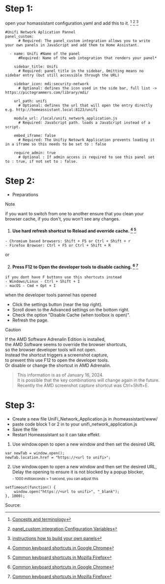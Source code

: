 
# Step 1: 
open your homassistant configuration.yaml
and add this to it. [^1] [^2] [^3]

```
#Unifi Network Aplication Pannel  
panel_custom:
      # Required: The panel_custom integration allows you to write your own panels in JavaScript and add them to Home Assistant. 

  - name: Unifi #Name of the panel
      #Required: Name of the web integration that renders your panel*

    sidebar_title: Unifi  
      # Required: panel title in the sidebar, Omitting means no sidebar entry (but still accessible through the URL) 

    sidebar_icon: mdi:security-network 
      # Optional: defines the icon used in the side bar, full list -> https://pictogrammers.com/library/mdi/

    url_path: unifi 
      # Optional: defines the url that will open the entry directly e.g. http://homeassistant.local:8123/unifi

    module_url: /local/unifi_network_application.js 
      # Required: JavaScript path. loads a JavaScript instead of a script.

    embed_iframe: false 
      # Required: The Unifiy Netowrk Application prevents loading it in a iframe so this needs to be set to : false

    require_admin: true 
      # Optional : If admin access is required to see this panel set to : true, if not set to : false.
```      

# Step 2: 
- Preparations
 

>[!NOTE]
>if you want to switch from one to another 
>ensure that you clean your browser cache,
>if you don't, you won't see any changes.

  

 1.  #### Use hard refresh shortcut to Reload and override cache. [^4] [^5] 

    - Chromium based browsers: Shift + F5 or Ctrl + Shift + r
    - Firefox Browser: Ctrl + F5 or Ctrl + Shift + R 


or

 2.  #### Press F12 to Open the developer tools to disable caching. [^4] [^5]

    if you dont have F buttons use this shortcuts instead
    - Windows/Linux - Ctrl + Shift + I 
    - macOS - Cmd + Opt + I 

when the developer tools pannel has opened

- Click the settings button (near the top right).
- Scroll down to the Advanced settings on the bottom right.
- Check the option "Disable Cache (when toolbox is open)".
- Refresh the page. 

>[!CAUTION]
>If the AMD Software Adrenalin Edition is installed,  
>the AMD Software seems to override the browser shortcuts,  
>so the browser developer tools will not open.  
>Instead the shortcut triggers a screenshot capture,  
>to prevent this use F12 to open the developer tools.  
>Or disable or change the shortcut in AMD Adrenalin. 


>This information is as of January 16, 2024.  
>It is possible that the key combinations will change again in the future.  
>Recently the AMD screenshot capture shortcut was Ctrl+Shift+E.  


# Step 3:

- Create a new file UniFi_Network_Application.js in /homeassistant/www/  
- paste code block 1 or 2 in to your unifi_network_application.js  
- Save the file  
- Restart Homeassistant so it can take effekt.


1. Use window.open to open a new window and then set the desired URL
```
var newTab = window.open();
newTab.location.href = "https://<url to unifi>";
```
2. Use window.open to open a new window and then set the desired URL, Delay the opening to ensure it is not blocked by a popup blocker,  
<sub> - 1000 milliseconds = 1 second, you can adjust this </sub>

```
setTimeout(function() {
    window.open("https://<url to unifi>", "_blank");
}, 1000); 
```


Source:
[^1]: [Concepts and terminology](https://www.home-assistant.io/getting-started/concepts-terminology/)  
[^2]: [panel_custom integration Configuration Variables](https://www.home-assistant.io/integrations/panel_custom/)  
[^3]: [instructions how to build your own panels](https://developers.home-assistant.io/docs/frontend/custom-ui/creating-custom-panels)
[^4]: [Common keyboard shortcuts in Google Chrome](https://support.google.com/chrome/answer/157179)  
[^5]: [Common keyboard shortcuts in Mozilla Firefox](https://support.mozilla.org/en-US/kb/keyboard-shortcuts-perform-firefox-tasks-quickly)  
[^5]: [all keyboard shortcuts used by the developer tools built into Firefox](https://firefox-source-docs.mozilla.org/devtools-user/keyboard_shortcuts/index.html)
